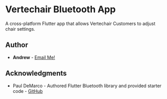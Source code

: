 # Vertechair Bluetooth App

A cross-platform Flutter app that allows Vertechair Customers to adjust chair settings.

## Author

* **Andrew** - [Email Me!](mailto:jimappleseed2@gmail.com)

## Acknowledgments

* Paul DeMarco - Authored Flutter Bluetooth library and provided starter code - [GitHub](https://github.com/pauldemarco)
